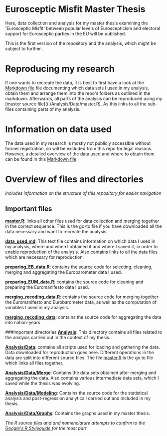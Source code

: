 # Eurosceptic Misfit Master Thesis
Here, data collection and analysis for my master thesis examining the 'Eurosceptic Misfit' between popular levels of Euroscepticism and electoral support for Eurosceptic parties in the EU will be published.

This is the first version of the repository and the analysis, which might be subject to further .

# Reproducing my research
If one wants to recreate the data, it is best to first have a look at the [Markdown file](./Analysis/Data/data_used.md) file documenting which data sets I used in my analysis, obtain them and arrange them into the repo's folders as outlined in the markdown. Afterwards, all parts of the analysis can be reproduced using my [master source file]((./Analysis/Data/master.R). As this links to all the sub-files containing parts of my analysis.

# Information on data used
The data used in my research is mostly not publicly accessible without former registration, so will be excluded from this repo for legal reasons. However, a detailed overview of the data used and where to obtain them can be found in this [Markdown file](./Analysis/Data/data_used.md).

# Overview of files and directories
_includes information on the structure of this repository for easier navigation_

## Important files
**[master.R](./Analysis/Data/master.R)**: links all other files used for data collection and merging together in the correct sequence. This is the go-to file if you have downloaded all the data necessary and want to recreate the analysis.

**[data_used.md](./Analysis/Data/data_used.md)**: This text file contains information on which data I used in my analysis, where and when I obtained it and where I saved it, in order to enable reproduction of the analysis. Also contains links to all the data files which are necessary for reproduction.

**[preparing_EB_data.R](Analysis/Data/Eurobarometer/preparing_EB_data.R)**: contains the source code for selecting, cleaning, merging and aggregating the Eurobarometer data I used.

**[preparing_EUM_data.R](Analysis/Data/Euromanifesto/preparing_EUM_data.R)**: contains the source code for cleaning and preparing the Euromanifesto data I used.

**[merging_recoding_data.R](Analysis/Merge/merging_recoding_data.R)**: contains the source code for merging together the Euromanifesto and Eurobarometer data, as well as the computation of variables I used in my analysis. 

**[merging_recoding_data](Analysis/Merge/aggregation_to_national_level.R)**: contains the source code for aggregating the data into nation-years

###Important directories
**[Analysis](./Analysis)**: This directory contains all files related to the analysis carried out in the context of my thesis.

**[Analysis/Data](./Analysis/Data)**: contains all scripts used for loading and gathering the data. Data downloaded for reproduction goes here. Different operations in the data are split into different source files. The file [master.R](./Analysis/Data/master.R) is the go to file which links all files together.

**[Analysis/Data/Merge](Analysis/Data/Merge)**: Contains the data sets obtained after merging and aggregating the data. Also contains various intermediate data sets, which I saved while the thesis was evolving.

**[Analysis/Data/Modeling](Analysis/Data/Modeling)**: Contains the source code for the statistical analysis and post-regression analytics I carried out and included in my thesis.

**[Analysis/Data/Graphs](Analysis/Data/Graphs)**: Contains the graphs used in my master thesis.


*The R source files and and nomenclature attempts to confirm to the [Google's R Styleguide](https://google.github.io/styleguide/Rguide.xml) for the most part*
